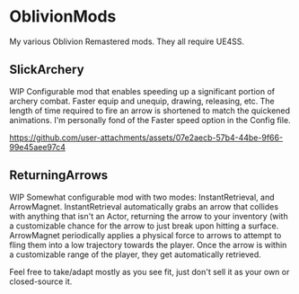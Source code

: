 # OblivionMods
My various Oblivion Remastered mods. They all require UE4SS.

## SlickArchery
WIP
Configurable mod that enables speeding up a significant portion of archery combat. Faster equip and unequip, drawing, releasing, etc. The length of time required to fire an arrow is shortened to match the quickened animations. I'm personally fond of the Faster speed option in the Config file.

https://github.com/user-attachments/assets/07e2aecb-57b4-44be-9f66-99e45aee97c4

## ReturningArrows
WIP
Somewhat configurable mod with two modes: InstantRetrieval, and ArrowMagnet. InstantRetrieval automatically grabs an arrow that collides with anything that isn't an Actor, returning the arrow to your inventory (with a customizable chance for the arrow to just break upon hitting a surface. ArrowMagnet periodically applies a physical force to arrows to attempt to fling them into a low trajectory towards the player. Once the arrow is within a customizable range of the player, they get automatically retrieved.

Feel free to take/adapt mostly as you see fit, just don't sell it as your own or closed-source it.
